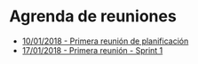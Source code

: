 # Agrenda de reuniones

* [10/01/2018 - Primera reunión de planificación](10012018.md)
* [17/01/2018 - Primera reunión - Sprint 1](17012018.md)